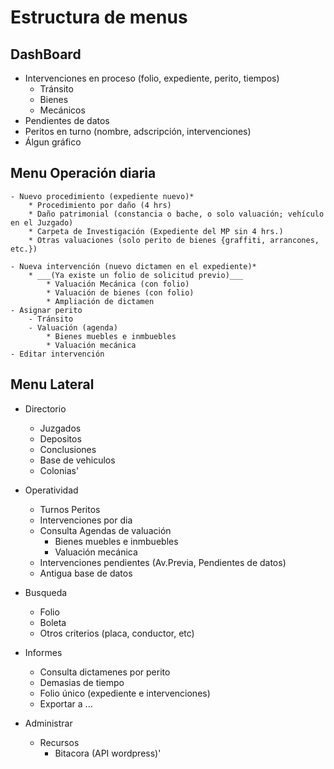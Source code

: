 # Estructura de menus

## DashBoard
- Intervenciones en proceso (folio, expediente, perito, tiempos) 
    * Tránsito
    * Bienes
    * Mecánicos
- Pendientes de datos
- Peritos en turno (nombre, adscripción, intervenciones) 
- Álgun gráfico


## Menu Operación diaria
    - Nuevo procedimiento (expediente nuevo)*
        * Procedimiento por daño (4 hrs)
        * Daño patrimonial (constancia o bache, o solo valuación; vehículo en el Juzgado)
        * Carpeta de Investigación (Expediente del MP sin 4 hrs.) 
        * Otras valuaciones (solo perito de bienes {graffiti, arrancones, etc.})

    - Nueva intervención (nuevo dictamen en el expediente)*
        * ___(Ya existe un folio de solicitud previo)___
            * Valuación Mecánica (con folio)
            * Valuación de bienes (con folio)
            * Ampliación de dictamen 
    - Asignar perito
        - Tránsito
        - Valuación (agenda)
            * Bienes muebles e inmbuebles
            * Valuación mecánica
    - Editar intervención


## Menu Lateral
- Directorio
    - Juzgados
    - Depositos
    - Conclusiones
    - Base de vehiculos
    - Colonias'


- Operatividad
    - Turnos Peritos
    - Intervenciones por dia
    - Consulta Agendas de valuación
        * Bienes muebles e inmbuebles
        * Valuación mecánica
    - Intervenciones pendientes (Av.Previa, Pendientes de datos)
    - Antigua base de datos
- Busqueda
    - Folio
    - Boleta
    - Otros criterios (placa, conductor, etc)


- Informes
    - Consulta dictamenes por perito
    - Demasias de tiempo
    - Folio único (expediente e intervenciones)
    - Exportar a ...

- Administrar
    - Recursos
        - Bitacora (API wordpress)'


